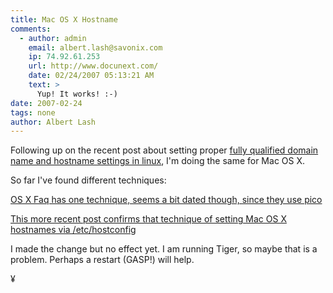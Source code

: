 ```yaml
---
title: Mac OS X Hostname
comments:
  - author: admin
    email: albert.lash@savonix.com
    ip: 74.92.61.253
    url: http://www.docunext.com/
    date: 02/24/2007 05:13:21 AM
    text: >
      Yup! It works! :-)
date: 2007-02-24
tags: none
author: Albert Lash
---
```

Following up on the recent post about setting proper <a href="http://www.docunext.com/blog/2007/02/22/proper-host-and-domain-name-setups/">fully qualified domain name and hostname settings in linux</a>, I'm doing the same for Mac OS X.

So far I've found different techniques:

<a href="http://www.osxfaq.com/tips/dokushoka/index.ws">OS X Faq has one technique, seems a bit dated though, since they use pico</a>

<a href="http://www.elharo.com/blog/software-development/web-development/2005/11/29/setting-a-permanent-host-name-in-mac-os-x/">This more recent post confirms that technique of setting Mac OS X hostnames via /etc/hostconfig</a>

I made the change but no effect yet. I am running Tiger, so maybe that is a problem. Perhaps a restart (GASP!) will help.

¥

